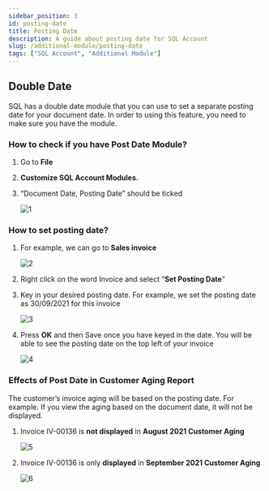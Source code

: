```yaml
---
sidebar_position: 3
id: posting-date
title: Posting Date
description: A guide about posting date for SQL Account
slug: /additional-module/posting-date
tags: ["SQL Account", "Additional Module"]
---
```


## Double Date

SQL has a double date module that you can use to set a separate posting date for your document date. In order to using this feature, you need to make sure you have the module.

### How to check if you have Post Date Module?

1) Go to **File**

2) **Customize SQL Account Modules.**

3) “Document Date, Posting Date” should be ticked

   ![1](/img/additional-module/posting-date/1.png)

### How to set posting date?

1) For example, we can go to **Sales invoice**

   ![2](/img/additional-module/posting-date/2.png)

2) Right click on the word Invoice and select “**Set Posting Date**”

3) Key in your desired posting date. For example, we set the posting date as 30/09/2021 for this invoice

   ![3](/img/additional-module/posting-date/3.png)

4) Press **OK** and then Save once you have keyed in the date. You will be able to see the posting date on the top left of your invoice

   ![4](/img/additional-module/posting-date/4.png)

### Effects of Post Date in Customer Aging Report

The customer’s invoice aging will be based on the posting date. For example. If you view the aging based on the document date, it will not be displayed.

1) Invoice IV-00136 is **not displayed** in **August 2021 Customer Aging**

   ![5](/img/additional-module/posting-date/5.png)

2) Invoice IV-00136 is only **displayed** in **September 2021 Customer Aging**

   ![6](/img/additional-module/posting-date/6.png)
